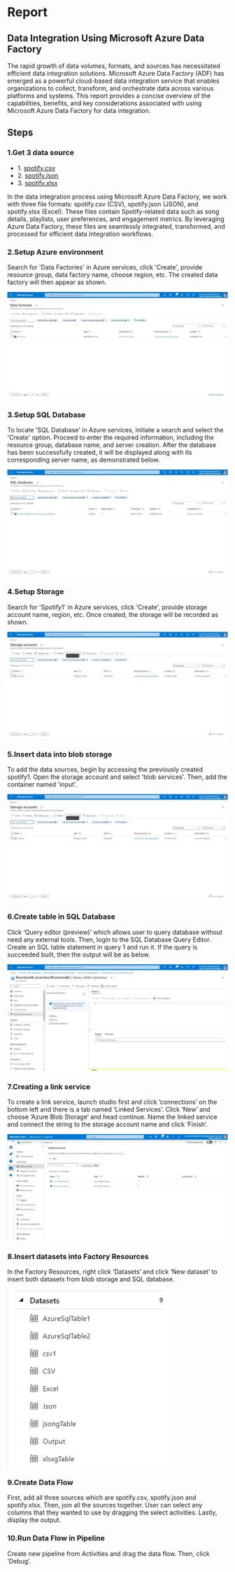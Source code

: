 <h1> Report </h1>
<h2>Data Integration Using Microsoft Azure Data Factory</h2>

<p>The rapid growth of data volumes, formats, and sources has necessitated efficient data integration solutions. Microsoft Azure Data Factory (ADF) has emerged as a powerful cloud-based data integration service that enables organizations to collect, transform, and orchestrate data across various platforms and systems. This report provides a concise overview of the capabilities, benefits, and key considerations associated with using Microsoft Azure Data Factory for data integration.</p>

<h2>Steps</h2>

<h3>1.Get 3 data source</h5>

<ul>
  <li>1. <a href="spotify.csv">spotify.csv</a></li>
  <li>2. <a href="spotify.json">spotify.json</a></li>
  <li>3. <a href="spotify.xlsx">spotify.xlsx</a></li>
</ul>

<p>In the data integration process using Microsoft Azure Data Factory, we work with three file formats: spotify.csv (CSV), spotify.json (JSON), and spotify.xlsx (Excel). These files contain Spotify-related data such as song details, playlists, user preferences, and engagement metrics. By leveraging Azure Data Factory, these files are seamlessly integrated, transformed, and processed for efficient data integration workflows.</p>

<h3>2.Setup Azure environment</h5>
<p>Search for 'Data Factories' in Azure services, click 'Create', provide resource group, data factory name, choose region, etc. The created data factory will then appear as shown.<p>

<img src="ss/WhatsApp Image 2023-05-19 at 16.17.17 (1).jpeg" alt="">
  
<h3>3.Setup SQL Database</h3>
<p>To locate 'SQL Database' in Azure services, initiate a search and select the 'Create' option. Proceed to enter the required information, including the resource group, database name, and server creation. After the database has been successfully created, it will be displayed along with its corresponding server name, as demonstrated below.</p>

<img src="ss/WhatsApp Image 2023-05-19 at 16.26.11.jpeg" alt="">

<h3>4.Setup Storage</h3>
<p>Search for 'Spotify1' in Azure services, click 'Create', provide storage account name, region, etc. Once created, the storage will be recorded as shown.</p>

<img src="ss/WhatsApp Image 2023-05-19 at 16.25.41.jpeg" alt="">

<h3>5.Insert data into blob storage</h3>
<p>To add the data sources, begin by accessing the previously created spotify1. Open the storage account and select 'blob services'. Then, add the container named 'input'.</p>

<img src="ss/WhatsApp Image 2023-05-19 at 16.25.41.jpeg" alt="">

<h3>6.Create table in SQL Database</h3>
<p>Click ‘Query editor (preview)’ which allows user to query database without need any external tools. Then, login to the SQL Database Query Editor. Create an SQL table statement in query 1 and run it. If the query is succeeded built, then the output will be as below.</p>

<img src="ss/WhatsApp Image 2023-05-19 at 5.57.04 PM.jpeg" alt="">

<h3>7.Creating a link service</h3>
<p>To create a link service, launch studio first and click ‘connections’ on the bottom left and there is a tab named ‘Linked Services’. Click ‘New’ and choose ‘Azure Blob Storage’ and head continue. Name the linked service and connect the string to the storage account name and click ‘Finish’. </p>

<img src="ss/WhatsApp Image 2023-05-19 at 6.02.55 PM.jpeg" alt="">

<h3>8.Insert datasets into Factory Resources</h3>
<p>In the Factory Resources, right click ‘Datasets’ and click ‘New dataset’ to insert both datasets from blob storage and SQL database.</p>

<img align="center" src="ss/Screenshot_159.png" alt="">

<h3>9.Create Data Flow</h3>
<p>First, add all three sources which are spotify.csv, spotify.json and spotify.xlsx. Then, join all the sources together. User can select any columns that they wanted to use by dragging the select activities. Lastly, display the output. </p>

<h3>10.Run Data Flow in Pipeline</h3>
<p>Create new pipeline from Activities and drag the data flow. Then, click ‘Debug’.</p>

